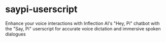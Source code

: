 # saypi-userscript
Enhance your voice interactions with Inflection AI's "Hey, Pi" chatbot with the "Say, Pi" userscript for accurate voice dictation and immersive spoken dialogues
